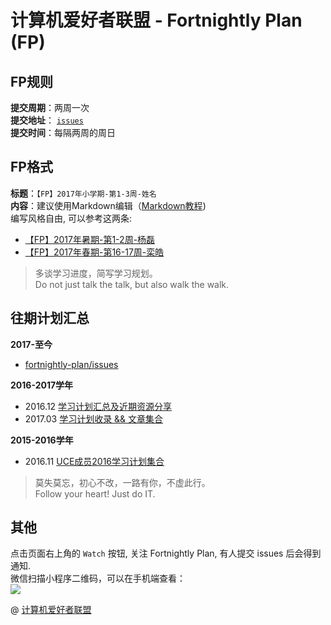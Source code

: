 # 计算机爱好者联盟 - Fortnightly Plan (FP)  

## FP规则  
**提交周期**：两周一次  
**提交地址**： [`issues`](https://github.com/UCE-group/fortnightly-plan/issues)  
**提交时间**：每隔两周的周日  

## FP格式   
**标题**：`【FP】2017年小学期-第1-3周-姓名`  
**内容**：建议使用Markdown编辑（[Markdown教程](http://www.zybuluo.com/mdeditor))  
编写风格自由, 可以参考这两条:    
* [【FP】2017年暑期-第1-2周-杨磊](https://github.com/UCE-group/fortnightly-plan/issues/63)
* [【FP】2017年春期-第16-17周-栾皓](https://github.com/UCE-group/fortnightly-plan/issues/43)

> 多谈学习进度，简写学习规划。  
> Do not just talk the talk, but also walk the walk.  
<!--
## wiki规则  
**分享地址**：[`Wiki`](https://github.com/UCE-group/fortnightly-plan/wiki)  
**分享内容**：技术心得，学习笔记，读过的精彩博文等（鼓励原创）  

## wiki格式  
**标题**：简明扼要，主题明确。  
格式如：【计算机二级】公共基础知识 BY 叶根生  
反例：【Wiki】知识分享  
-->
## 往期计划汇总

**2017-至今**
* [fortnightly-plan/issues](https://github.com/UCE-group/fortnightly-plan/issues)

**2016-2017学年**
* 2016.12 [学习计划汇总及近期资源分享](https://www.zybuluo.com/0xl2oot/note/580249)
* 2017.03 [学习计划收录 && 文章集合](https://www.zybuluo.com/0xl2oot/note/673864)


**2015-2016学年**
* 2016.11 [UCE成员2016学习计划集合](https://www.zybuluo.com/diyer22/note/372766)  

> 莫失莫忘，初心不改，一路有你，不虚此行。  
> Follow your heart! Just do IT.  

## 其他
点击页面右上角的 `Watch` 按钮, 关注 Fortnightly Plan, 有人提交 issues 后会得到通知.  
微信扫描小程序二维码，可以在手机端查看：  
![](https://github.com/UCE-group/fortnightly-plan/blob/master/小程序码.jpg)

@ [计算机爱好者联盟](http://www.buctuce.com)
